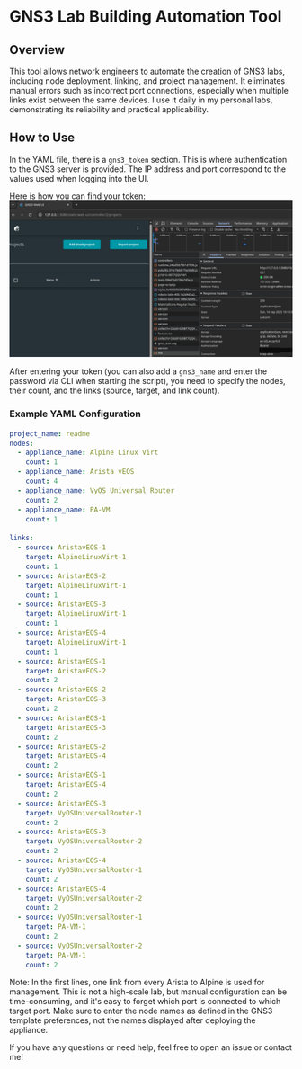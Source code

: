 # GNS3 Lab Building Automation Tool

## Overview
This tool allows network engineers to automate the creation of GNS3 labs, including node deployment, linking, and project management. It eliminates manual errors such as incorrect port connections, especially when multiple links exist between the same devices. I use it daily in my personal labs, demonstrating its reliability and practical applicability.

## How to Use
In the YAML file, there is a `gns3_token` section. This is where authentication to the GNS3 server is provided. The IP address and port correspond to the values used when logging into the UI.

Here is how you can find your token:  
![GNS3 Token Example](https://github.com/fatihroot/GNS3-lab-builder/blob/main/gns3-token.png)

After entering your token (you can also add a `gns3_name` and enter the password via CLI when starting the script), you need to specify the nodes, their count, and the links (source, target, and link count).  

### Example YAML Configuration
```yaml
project_name: readme
nodes:
  - appliance_name: Alpine Linux Virt
    count: 1
  - appliance_name: Arista vEOS
    count: 4
  - appliance_name: VyOS Universal Router
    count: 2
  - appliance_name: PA-VM
    count: 1

links:
  - source: AristavEOS-1
    target: AlpineLinuxVirt-1
    count: 1
  - source: AristavEOS-2
    target: AlpineLinuxVirt-1
    count: 1
  - source: AristavEOS-3
    target: AlpineLinuxVirt-1
    count: 1
  - source: AristavEOS-4
    target: AlpineLinuxVirt-1
    count: 1
  - source: AristavEOS-1
    target: AristavEOS-2
    count: 2
  - source: AristavEOS-2
    target: AristavEOS-3
    count: 2
  - source: AristavEOS-1
    target: AristavEOS-3
    count: 2
  - source: AristavEOS-2
    target: AristavEOS-4
    count: 2
  - source: AristavEOS-1
    target: AristavEOS-4
    count: 2
  - source: AristavEOS-3
    target: VyOSUniversalRouter-1
    count: 2
  - source: AristavEOS-3
    target: VyOSUniversalRouter-2
    count: 2
  - source: AristavEOS-4
    target: VyOSUniversalRouter-1
    count: 2
  - source: AristavEOS-4
    target: VyOSUniversalRouter-2
    count: 2
  - source: VyOSUniversalRouter-1
    target: PA-VM-1
    count: 2
  - source: VyOSUniversalRouter-2
    target: PA-VM-1
    count: 2
```
Note: In the first lines, one link from every Arista to Alpine is used for management. This is not a high-scale lab, but manual configuration can be time-consuming, and it's easy to forget which port is connected to which target port. Make sure to enter the node names as defined in the GNS3 template preferences, not the names displayed after deploying the appliance.

If you have any questions or need help, feel free to open an issue or contact me!
